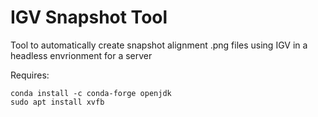 # IGV Snapshot Tool

Tool to automatically create snapshot alignment .png files using IGV in a headless envrionment for a server

Requires:

```
conda install -c conda-forge openjdk
sudo apt install xvfb
```

